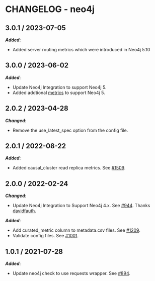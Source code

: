 # CHANGELOG - neo4j

## 3.0.1 / 2023-07-05
***Added***:

* Added server routing metrics which were introduced in Neo4j 5.10

## 3.0.0 / 2023-06-02
***Added***: 

* Update Neo4j Integration to support Neo4j 5. 
* Added addtional [metrics](https://neo4j.com/docs/operations-manual/5/monitoring/metrics/reference/) to support Neo4j 5.


## 2.0.2 / 2023-04-28
***Changed***: 

* Remove the use_latest_spec option from the config file.


## 2.0.1 / 2022-08-22

***Added***: 

* Added causal_cluster read replica metrics. See [#1509](https://github.com/DataDog/integrations-extras/pull/1509).


## 2.0.0 / 2022-02-24

***Changed***: 

* Update Neo4j Integration to Support Neo4j 4.x. See [#944](https://github.com/DataDog/integrations-extras/pull/944). Thanks [davidfauth](https://github.com/davidfauth).

***Added***: 

* Add curated_metric column to metadata.csv files. See [#1209](https://github.com/DataDog/integrations-extras/pull/1209).
* Validate config files. See [#1001](https://github.com/DataDog/integrations-extras/pull/1001).


## 1.0.1 / 2021-07-28

***Added***: 

* Update neo4j check to use requests wrapper. See [#894](https://github.com/DataDog/integrations-extras/pull/894).

